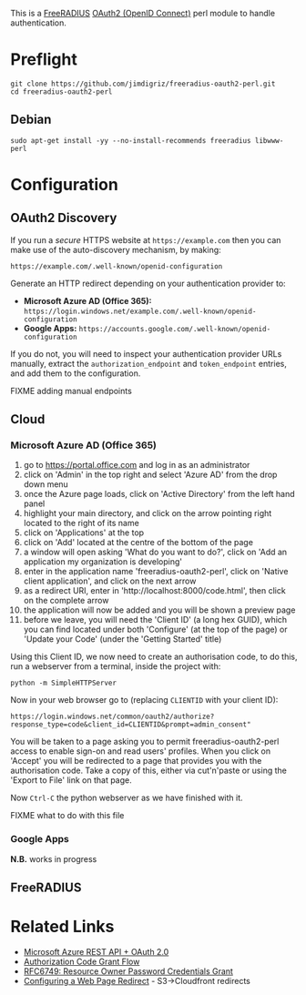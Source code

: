 This is a [FreeRADIUS](http://freeradius.org/) [OAuth2 (OpenID Connect)](http://en.wikipedia.org/wiki/OpenID_Connect) perl module to handle authentication.

# Preflight

    git clone https://github.com/jimdigriz/freeradius-oauth2-perl.git
    cd freeradius-oauth2-perl

## Debian

    sudo apt-get install -yy --no-install-recommends freeradius libwww-perl

# Configuration

## OAuth2 Discovery

If you run a *secure* HTTPS website at `https://example.com` then you can make use of the auto-discovery mechanism, by making:

    https://example.com/.well-known/openid-configuration

Generate an HTTP redirect depending on your authentication provider to:

 * **Microsoft Azure AD (Office 365):** `https://login.windows.net/example.com/.well-known/openid-configuration`
 * **Google Apps:** `https://accounts.google.com/.well-known/openid-configuration`

If you do not, you will need to inspect your authentication provider URLs manually, extract the `authorization_endpoint` and `token_endpoint` entries, and add them to the configuration.

FIXME adding manual endpoints

## Cloud

### Microsoft Azure AD (Office 365)

1. go to https://portal.office.com and log in as an administrator
1. click on 'Admin' in the top right and select 'Azure AD' from the drop down menu
1. once the Azure page loads, click on 'Active Directory' from the left hand panel
1. highlight your main directory, and click on the arrow pointing right located to the right of its name
1. click on 'Applications' at the top
1. click on 'Add' located at the centre of the bottom of the page
1. a window will open asking 'What do you want to do?', click on 'Add an application my organization is developing'
1. enter in the application name 'freeradius-oauth2-perl', click on 'Native client application', and click on the next arrow
1. as a redirect URI, enter in 'http://localhost:8000/code.html', then click on the complete arrow
1. the application will now be added and you will be shown a preview page
1. before we leave, you will need the 'Client ID' (a long hex GUID), which you can find located under both 'Configure' (at the top of the page) or 'Update your Code' (under the 'Getting Started' title)

Using this Client ID, we now need to create an authorisation code, to do this, run a webserver from a terminal, inside the project with:

    python -m SimpleHTTPServer

Now in your web browser go to (replacing `CLIENTID` with your client ID):

    https://login.windows.net/common/oauth2/authorize?response_type=code&client_id=CLIENTID&prompt=admin_consent"

You will be taken to a page asking you to permit freeradius-oauth2-perl access to enable sign-on and read users' profiles.  When you click on 'Accept' you will be redirected to a page that provides you with the authorisation code.  Take a copy of this, either via cut'n'paste or using the 'Export to File' link on that page.

Now `Ctrl-C` the python webserver as we have finished with it.

FIXME what to do with this file

### Google Apps

**N.B.** works in progress

## FreeRADIUS

# Related Links

 * [Microsoft Azure REST API + OAuth 2.0](https://ahmetalpbalkan.com/blog/azure-rest-api-with-oauth2/)
 * [Authorization Code Grant Flow](https://msdn.microsoft.com/en-us/library/azure/dn645542.aspx)
 * [RFC6749: Resource Owner Password Credentials Grant](https://tools.ietf.org/html/rfc6749#section-4.3)
 * [Configuring a Web Page Redirect](http://docs.aws.amazon.com/AmazonS3/latest/dev/how-to-page-redirect.html) - S3->Cloudfront redirects
